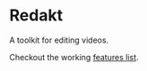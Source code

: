 # Redakt
A toolkit for editing videos.

Checkout the working [features list](https://github.com/jrobchin/redakt/wiki/Feature-list).